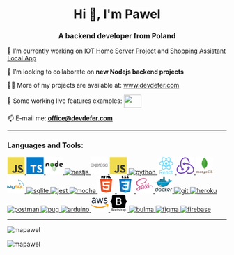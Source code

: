<h1 align="center">Hi 👋, I'm Pawel</h1>
<h3 align="center">A backend developer from Poland</h3>

🔭 I’m currently working on [IOT Home Server Project](https://github.com/mapawel/home-iot-server) and [Shopping Assistant Local App](https://github.com/mapawel/shopping-assistant)

👯 I’m looking to collaborate on **new Nodejs backend projects**

👨‍💻 More of my projects are available at: www.devdefer.com

:movie_camera: Some working live features
examples: <a href="https://www.youtube.com/@devdeferdevelopment-connec9393" target="blank"><img align="center" src="https://cdn.jsdelivr.net/npm/simple-icons@3.0.1/icons/youtube.svg" alt="" height="30" width="40" /></a>

📫 E-mail me: **office@devdefer.com**

---

<h3 align="left">Languages and Tools:</h3>
  <p align="left"> <a href="https://developer.mozilla.org/en-US/docs/Web/JavaScript" target="_blank" rel="noreferrer" > <img  src="https://raw.githubusercontent.com/devicons/devicon/master/icons/javascript/javascript-original.svg"  alt="javascript"  width="40"  height="40" /> </a> <a href="https://www.typescriptlang.org/" target="_blank" rel="noreferrer"> <img  src="https://raw.githubusercontent.com/devicons/devicon/master/icons/typescript/typescript-original.svg"  alt="typescript"  width="40"  height="40" /> </a> <a href="https://nodejs.org" target="_blank" rel="noreferrer"> <img  src="https://raw.githubusercontent.com/devicons/devicon/master/icons/nodejs/nodejs-original-wordmark.svg"  alt="nodejs"  width="40"  height="40" /> </a> <a href="https://nestjs.com/" target="_blank" rel="noreferrer"> <img  src="https://upload.wikimedia.org/wikipedia/commons/a/a8/NestJS.svg"  alt="nestjs"  width="40"  height="40" /> </a> <a href="https://expressjs.com" target="_blank" rel="noreferrer"> <img  src="https://raw.githubusercontent.com/devicons/devicon/master/icons/express/express-original-wordmark.svg"  alt="express"  width="40"  height="40" />
<a href="https://developer.mozilla.org/en-US/docs/Web/JavaScript" target="_blank" rel="noreferrer" > <img  src="https://raw.githubusercontent.com/devicons/devicon/master/icons/javascript/javascript-original.svg"  alt="javascript"  width="40"  height="40" /> </a> </a> <a href="https://www.python.org" target="_blank" rel="noreferrer"> <img  src="https://upload.wikimedia.org/wikipedia/commons/c/c3/Python-logo-notext.svg"  alt="python"  width="40"  height="40" /> </a> <a href="https://reactjs.org/" target="_blank" rel="noreferrer"> <img  src="https://raw.githubusercontent.com/devicons/devicon/master/icons/react/react-original-wordmark.svg"  alt="react"  width="40"  height="40" /> </a> <a href="https://redux.js.org" target="_blank" rel="noreferrer"> <img  src="https://raw.githubusercontent.com/devicons/devicon/master/icons/redux/redux-original.svg"  alt="redux"  width="40"  height="40" /> </a> <a href="https://www.mongodb.com/" target="_blank" rel="noreferrer"> <img  src="https://raw.githubusercontent.com/devicons/devicon/master/icons/mongodb/mongodb-original-wordmark.svg"  alt="mongodb"  width="40"  height="40" /> </a> <a href="https://www.mysql.com/" target="_blank" rel="noreferrer"> <img  src="https://raw.githubusercontent.com/devicons/devicon/master/icons/mysql/mysql-original-wordmark.svg"  alt="mysql"  width="40"  height="40" /> </a> <a href="https://www.sqlite.org/" target="_blank" rel="noreferrer"> <img  src="https://www.vectorlogo.zone/logos/sqlite/sqlite-icon.svg"  alt="sqlite"  width="40"  height="40" /> </a> <a href="https://jestjs.io" target="_blank" rel="noreferrer"> <img  src="https://www.vectorlogo.zone/logos/jestjsio/jestjsio-icon.svg"  alt="jest"  width="40"  height="40" /> </a> <a href="https://mochajs.org" target="_blank" rel="noreferrer"> <img src="https://www.vectorlogo.zone/logos/mochajs/mochajs-icon.svg"  alt="mocha"  width="40"  height="40" /> </a> <a href="https://www.w3.org/html/" target="_blank" rel="noreferrer"> <img  src="https://raw.githubusercontent.com/devicons/devicon/master/icons/html5/html5-original-wordmark.svg"  alt="html5"  width="40"  height="40" /> </a> <a href="https://www.w3schools.com/css/" target="_blank" rel="noreferrer"> <img  src="https://raw.githubusercontent.com/devicons/devicon/master/icons/css3/css3-original-wordmark.svg"  alt="css3"  width="40"  height="40" /> </a> <a href="https://sass-lang.com" target="_blank" rel="noreferrer"> <img  src="https://raw.githubusercontent.com/devicons/devicon/master/icons/sass/sass-original.svg"  alt="sass"  width="40"  height="40" /> </a> <a href="https://www.docker.com/" target="_blank" rel="noreferrer"> <img  src="https://raw.githubusercontent.com/devicons/devicon/master/icons/docker/docker-original-wordmark.svg"  alt="docker"  width="40"  height="40" />
 </a> <a href="https://git-scm.com/" target="_blank" rel="noreferrer"> <img  src="https://www.vectorlogo.zone/logos/git-scm/git-scm-icon.svg"  alt="git"  width="40"  height="40" /> </a> <a href="https://heroku.com" target="_blank" rel="noreferrer"> <img  src="https://www.vectorlogo.zone/logos/heroku/heroku-icon.svg"  alt="heroku"  width="40"  height="40" /> </a> <a href="https://postman.com" target="_blank" rel="noreferrer"> <img  src="https://www.vectorlogo.zone/logos/getpostman/getpostman-icon.svg"  alt="postman"  width="40"  height="40" /> </a> <a href="https://pugjs.org" target="_blank" rel="noreferrer"> <img  src="https://cdn.worldvectorlogo.com/logos/pug.svg"  alt="pug"  width="40"  height="40" /> </a> <a href="https://www.arduino.cc/" target="_blank" rel="noreferrer"> <img  src="https://cdn.worldvectorlogo.com/logos/arduino-1.svg"  alt="arduino"  width="40"  height="40" /> </a> <a href="https://aws.amazon.com" target="_blank" rel="noreferrer"> <img  src="https://raw.githubusercontent.com/devicons/devicon/master/icons/amazonwebservices/amazonwebservices-original-wordmark.svg"  alt="aws"  width="40"  height="40" /> </a> <a href="https://getbootstrap.com" target="_blank" rel="noreferrer"> <img  src="https://raw.githubusercontent.com/devicons/devicon/master/icons/bootstrap/bootstrap-plain-wordmark.svg"  alt="bootstrap"  width="40"  height="40" /> </a> <a href="https://bulma.io/" target="_blank" rel="noreferrer"> <img  src="https://raw.githubusercontent.com/gilbarbara/logos/804dc257b59e144eaca5bc6ffd16949752c6f789/logos/bulma.svg"  alt="bulma"  width="40"  height="40" /> </a> <a href="https://www.figma.com/" target="_blank" rel="noreferrer"> <img  src="https://www.vectorlogo.zone/logos/figma/figma-icon.svg"  alt="figma"  width="40"  height="40" /> </a> <a href="https://firebase.google.com/" target="_blank" rel="noreferrer"> <img  src="https://www.vectorlogo.zone/logos/firebase/firebase-icon.svg"  alt="firebase"  width="40"  height="40" /> </a>
 </p>

---

<p><img align="center" src="https://github-readme-stats.vercel.app/api/top-langs?username=mapawel&show_icons=true&theme=dark&locale=en&layout=compact" alt="mapawel" /></p>

<p><img align="center" src="https://github-readme-streak-stats.herokuapp.com/?user=mapawel&theme=dark" alt="mapawel" /></p>
